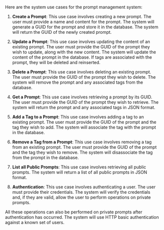 Here are the system use cases for the prompt management system:

1. **Create a Prompt**: This use case involves creating a new prompt. The user must provide a name and content for the prompt. The system will generate a GUID for the prompt and store it in the database. The system will return the GUID of the newly created prompt.

2. **Update a Prompt**: This use case involves updating the content of an existing prompt. The user must provide the GUID of the prompt they wish to update, along with the new content. The system will update the content of the prompt in the database. If tags are associated with the prompt, they will be deleted and reinserted.

3. **Delete a Prompt**: This use case involves deleting an existing prompt. The user must provide the GUID of the prompt they wish to delete. The system will remove the prompt and any associated tags from the database.

4. **Get a Prompt**: This use case involves retrieving a prompt by its GUID. The user must provide the GUID of the prompt they wish to retrieve. The system will return the prompt and any associated tags in JSON format.

5. **Add a Tag to a Prompt**: This use case involves adding a tag to an existing prompt. The user must provide the GUID of the prompt and the tag they wish to add. The system will associate the tag with the prompt in the database.

6. **Remove a Tag from a Prompt**: This use case involves removing a tag from an existing prompt. The user must provide the GUID of the prompt and the tag they wish to remove. The system will disassociate the tag from the prompt in the database.

7. **List all Public Prompts**: This use case involves retrieving all public prompts. The system will return a list of all public prompts in JSON format.

8. **Authentication**: This use case involves authenticating a user. The user must provide their credentials. The system will verify the credentials and, if they are valid, allow the user to perform operations on private prompts.

All these operations can also be performed on private prompts after authentication has occurred. The system will use HTTP basic authentication against a known set of users.
